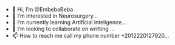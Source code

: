 - 👋 Hi, I’m @EmbebaBeba
- 👀 I’m interested in Neurosurgery...
- 🌱 I’m currently learning Artificial inteligence...
- 💞️ I’m looking to collaborate on writting ...
- 📫 How to reach me call my phone number +2012220127920...

<!---
EmbebaBeba/EmbebaBeba is a ✨ special ✨ repository because its `README.md` (this file) appears on your GitHub profile.
You can click the Preview link to take a look at your changes.
--->
